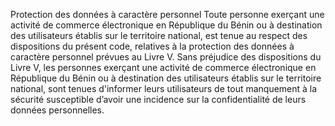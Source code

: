 Protection des données à caractère personnel
Toute personne 	exerçant une activité de commerce électronique en République du Bénin ou à destination des utilisateurs établis sur le territoire national, est tenue au respect des dispositions du présent code, relatives à la protection des données à caractère personnel prévues au Livre V.
Sans préjudice des dispositions du Livre V, les personnes exerçant une activité de commerce électronique en République du Bénin ou à destination des utilisateurs établis sur le territoire national, sont tenues d'informer leurs utilisateurs de tout manquement à la sécurité susceptible d’avoir une incidence sur la confidentialité de leurs données personnelles.